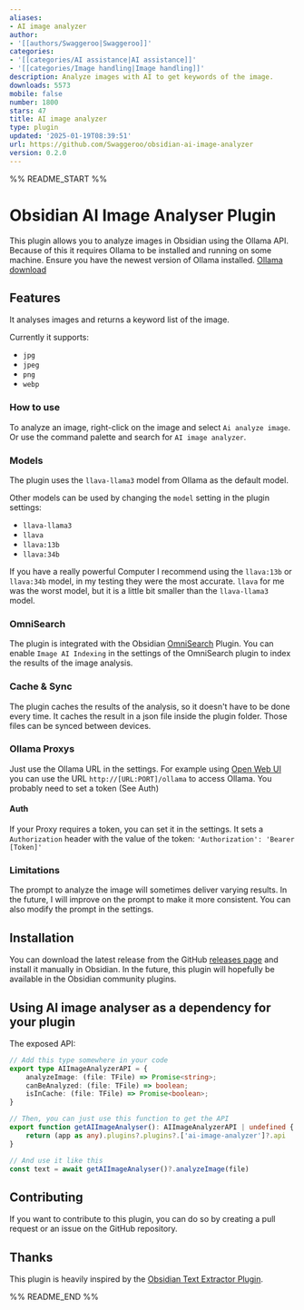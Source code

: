 ```yaml
---
aliases:
- AI image analyzer
author:
- '[[authors/Swaggeroo|Swaggeroo]]'
categories:
- '[[categories/AI assistance|AI assistance]]'
- '[[categories/Image handling|Image handling]]'
description: Analyze images with AI to get keywords of the image.
downloads: 5573
mobile: false
number: 1800
stars: 47
title: AI image analyzer
type: plugin
updated: '2025-01-19T08:39:51'
url: https://github.com/Swaggeroo/obsidian-ai-image-analyzer
version: 0.2.0
---
```


%% README_START %%

# Obsidian AI Image Analyser Plugin

This plugin allows you to analyze images in Obsidian using the Ollama API.
Because of this it requires Ollama to be installed and running on some machine.
Ensure you have the newest version of Ollama installed.
[Ollama download](https://ollama.com/download)

## Features
It analyses images and returns a keyword list of the image.

Currently it supports:
- `jpg`
- `jpeg`
- `png`
- `webp`

### How to use
To analyze an image, right-click on the image and select `Ai analyze image`.
Or use the command palette and search for `AI image analyzer`.

### Models
The plugin uses the `llava-llama3` model from Ollama as the default model.

Other models can be used by changing the `model` setting in the plugin settings:
- `llava-llama3`
- `llava`
- `llava:13b`
- `llava:34b`

If you have a really powerful Computer I recommend using the `llava:13b` or `llava:34b` model, in my testing they were the most accurate.
`llava` for me was the worst model, but it is a little bit smaller than the `llava-llama3` model.

###  OmniSearch
The plugin is integrated with the Obsidian [OmniSearch](https://github.com/scambier/obsidian-omnisearch) Plugin.
You can enable `Image AI Indexing` in the settings of the OmniSearch plugin to index the results of the image analysis.

### Cache & Sync
The plugin caches the results of the analysis, so it doesn't have to be done every time.
It caches the result in a json file inside the plugin folder.
Those files can be synced between devices.

### Ollama Proxys
Just use the Ollama URL in the settings. For example using [Open Web UI](https://docs.openwebui.com/) you can use the URL `http://[URL:PORT]/ollama` to access Ollama. You probably need to set a token (See Auth)

#### Auth 
If your Proxy requires a token, you can set it in the settings.
It sets a `Authorization` header with the value of the token: `'Authorization': 'Bearer [Token]'`

### Limitations
The prompt to analyze the image will sometimes deliver varying results.
In the future, I will improve on the prompt to make it more consistent.
You can also modify the prompt in the settings.

## Installation
You can download the latest release from the GitHub [releases page](https://github.com/swaggeroo/obsidian-ai-image-analyser/releases) and install it manually in Obsidian.
In the future, this plugin will hopefully be available in the Obsidian community plugins.

## Using AI image analyser as a dependency for your plugin
The exposed API:
```typescript
// Add this type somewhere in your code
export type AIImageAnalyzerAPI = {
	analyzeImage: (file: TFile) => Promise<string>;
	canBeAnalyzed: (file: TFile) => boolean;
	isInCache: (file: TFile) => Promise<boolean>;
}

// Then, you can just use this function to get the API
export function getAIImageAnalyser(): AIImageAnalyzerAPI | undefined {
	return (app as any).plugins?.plugins?.['ai-image-analyzer']?.api
}

// And use it like this
const text = await getAIImageAnalyser()?.analyzeImage(file)
```

## Contributing
If you want to contribute to this plugin, you can do so by creating a pull request or an issue on the GitHub repository.

## Thanks
This plugin is heavily inspired by the [Obsidian Text Extractor Plugin](https://github.com/scambier/obsidian-text-extractor).


%% README_END %%